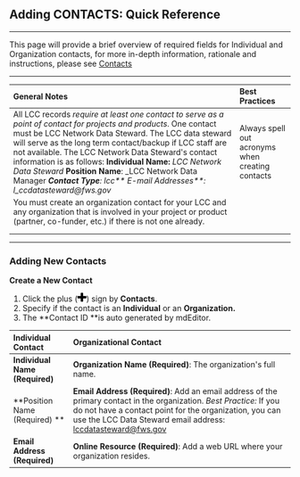 ## Adding CONTACTS: Quick Reference

---

This page will provide a brief overview of required fields for Individual and Organization contacts, for more in-depth information, rationale and instructions, please see [Contacts](/contacts.md)

---

| General Notes | Best Practices |
| :--- | :--- |
| All LCC records _require at least one contact to serve as a point of contact for projects and products_. One contact must be LCC Network Data Steward. The LCC data steward will serve as the long term contact/backup if LCC staff are not available. The LCC Network Data Steward's contact information is as follows: **Individual Name:** _LCC Network Data Steward_ **Position Name**: _LCC Network Data Manager _**Contact Type**: lcc** E-mail Addresses**: l_ccdatasteward@fws.gov_ | Always spell out acronyms when creating contacts |
| You must create an organization contact for your LCC and any organization that is involved in your project or product \(partner, co-funder, etc.\) if there is not one already. |  |
|  |  |
|  |  |

---

### **Adding New Contacts**

**Create a New Contact**

1. Click the plus \(![](/assets/symbol_plus_16.png)\) sign by **Contacts**.
2. Specify if the contact is an **Individual** or an **Organization.**
3. The **Contact ID **is auto generated by mdEditor.

| Individual Contact | Organizational Contact |
| :--- | :--- |
| **Individual Name \(Required\)** | **Organization Name \(Required\)**: The organization's full name. |
| **Position Name \(Required\) ** | **Email Address \(Required\)**: Add an email address of the primary contact in the organization. _Best Practice:_ If you do not have a contact point for the organization, you can use the LCC Data Steward email address: lccdatasteward@fws.gov |
| **Email Address \(Required\)** | **Online Resource \(Required\)**: Add a web URL where your organization resides. |



